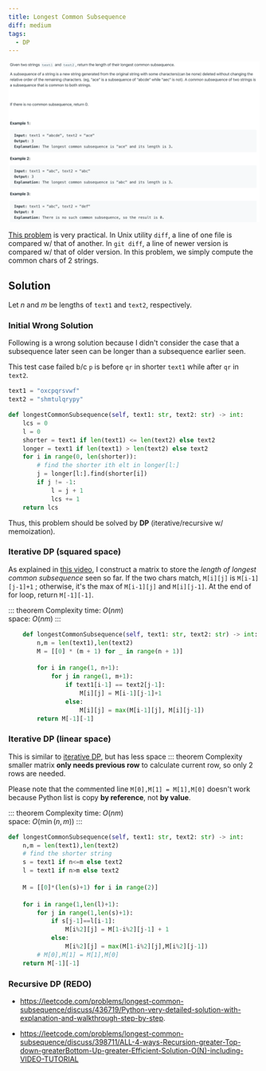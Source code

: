 ```yaml
---
title: Longest Common Subsequence
diff: medium
tags:
  - DP
---
```


<img class="medium-zoom" src="/algo/longest-common-subsequence.png" alt="https://leetcode.com/problems/longest-common-subsequence">

[This problem](https://en.wikipedia.org/wiki/Longest_common_subsequence_problem) is very practical. In Unix utility `diff`, a line of one file is compared w/ that of another. In `git diff`, a line of newer version is compared w/ that of older version. In this problem, we simply compute the common chars of 2 strings.

## Solution

Let $n$ and $m$ be lengths of `text1` and `text2`, respectively.

### Initial Wrong Solution

Following is a wrong solution because I didn't consider the case that a subsequence later seen can be longer than a subsequence earlier seen.

This test case failed b/c `p` is before `qr` in shorter `text1` while after `qr` in `text2`.

```py
text1 = "oxcpqrsvwf"
text2 = "shmtulqrypy"
```

```py
def longestCommonSubsequence(self, text1: str, text2: str) -> int:
    lcs = 0
    l = 0
    shorter = text1 if len(text1) <= len(text2) else text2
    longer = text1 if len(text1) > len(text2) else text2
    for i in range(0, len(shorter)):
        # find the shorter ith elt in longer[l:]
        j = longer[l:].find(shorter[i])
        if j != -1:
            l = j + 1
            lcs += 1
    return lcs
```

Thus, this problem should be solved by **DP** (iterative/recursive w/ memoization).

### Iterative DP (squared space)

As explained in [this video](https://youtu.be/NnD96abizww), I construct a matrix to store the _length of longest common subsequence_ seen so far. If the two chars match, `M[i][j]` is `M[i-1][j-1]+1` ; otherwise, it's the max of `M[i-1][j]` and `M[i][j-1]`. At the end of for loop, return `M[-1][-1]`.

::: theorem Complexity
time: $O(nm)$  
space: $O(nm)$
:::

```py
    def longestCommonSubsequence(self, text1: str, text2: str) -> int:
        n,m = len(text1),len(text2)
        M = [[0] * (m + 1) for _ in range(n + 1)]

        for i in range(1, n+1):
            for j in range(1, m+1):
                if text1[i-1] == text2[j-1]:
                    M[i][j] = M[i-1][j-1]+1
                else:
                    M[i][j] = max(M[i-1][j], M[i][j-1])
        return M[-1][-1]
```

### Iterative DP (linear space)

This is similar to [iterative DP](#iterative-dp), but has less space ::: theorem Complexity smaller matrix **only needs previous row** to calculate current row, so only 2 rows are needed.

Please note that the commented line `M[0],M[1] = M[1],M[0]` doesn't work because Python list is copy **by reference**, not **by value**.

::: theorem Complexity
time: $O(nm)$  
space: $O(\min(n, m))$
:::

```py
def longestCommonSubsequence(self, text1: str, text2: str) -> int:
    n,m = len(text1),len(text2)
    # find the shorter string
    s = text1 if n<=m else text2
    l = text1 if n>m else text2

    M = [[0]*(len(s)+1) for i in range(2)]

    for i in range(1,len(l)+1):
        for j in range(1,len(s)+1):
            if s[j-1]==l[i-1]:
                M[i%2][j] = M[1-i%2][j-1] + 1
            else:
                M[i%2][j] = max(M[1-i%2][j],M[i%2][j-1])
        # M[0],M[1] = M[1],M[0]
    return M[-1][-1]
```

### Recursive DP (REDO)

- https://leetcode.com/problems/longest-common-subsequence/discuss/436719/Python-very-detailed-solution-with-explanation-and-walkthrough-step-by-step.

- https://leetcode.com/problems/longest-common-subsequence/discuss/398711/ALL-4-ways-Recursion-greater-Top-down-greaterBottom-Up-greater-Efficient-Solution-O(N)-including-VIDEO-TUTORIAL
